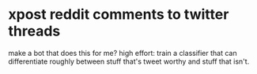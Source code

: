 # xpost reddit comments to twitter threads

make a bot that does this for me? high effort: train a classifier that can differentiate roughly between stuff that's tweet worthy and stuff that isn't. 
